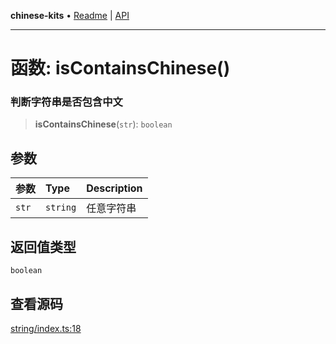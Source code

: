 **chinese-kits** • [Readme](../README.md) \| [API](../globals.md)

***

# 函数: isContainsChinese()

### 判断字符串是否包含中文

<a id="undefined" name="undefined"></a>

> **isContainsChinese**(`str`): `boolean`

## 参数

| 参数 | Type | Description |
| :------ | :------ | :------ |
| `str` | `string` | 任意字符串 |

## 返回值类型

`boolean`

## 查看源码

[string/index.ts:18](https://github.com/hacxy/chinese-kits/blob/a681c346e928509daa8553fdd260fd31fe2b30cc/src/string/index.ts#L18)
